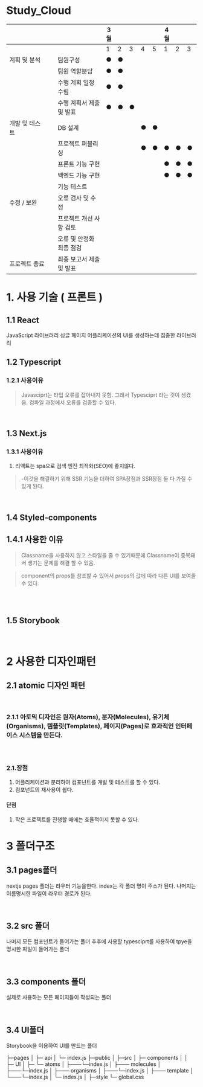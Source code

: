 # Study_Cloud
| 　　　　　　 |  | 　　　　　　　  | 3월 |  |  |  |  | 4월 |  |  |  |  | 5월 |  |  |  |  | 6월 |  |  |
|---|---|---|---|---|---|---|---|---|---|---|---|---|---|---|---|---|---|---|---|---|
|  |  |  | 1 | 2 | 3 | 4 | 5 | 1 | 2 | 3 | 4 | 5 | 1 | 2 | 3 | 4 | 5 | 1 | 2 | 3 |
| 계획 및 분석 |  | 팀원구성 | ● | ● |  |  |  |  |  |  |  |  |  |  |  |  |  |  |  |  |
|  |  | 팀원 역할분담 | ● | ● |  |  |  |  |  |  |  |  |  |  |  |  |  |  |  |  |
|  |  | 수행 계획 일정 수립 | ● | ● |  |  |  |  |  |  |  |  |  |  |  |  |  |  |  |  |
|  |  | 수행 계획서 제출 및 발표 | ● | ● | ● |  |  |  |  |  |  |  |  |  |  |  |  |  |  |  |
| 개발 및 테스트 |  | DB 설계 |  |  |  | ● | ● |  |  |  |  |  |  |  |  |  |  |  |  |  |
|  |  | 프로젝트 퍼블리싱 |  |  |  | ● | ● | ● | ● | ● | ● |  |  |  |  |  |  |  |  |  |
|  |  | 프론트 기능 구현 |  |  |  |  |  | ● | ● | ● | ● | ● | ● | ● | ● |  |  |  |  |  |
|  |  | 백엔드 기능 구현 |  |  |  |  |  | ● | ● | ● | ● | ● | ● | ● | ● |  |  |  |  |  |
|  |  | 기능 테스트 |  |  |  |  |  |  |  |  |  | ● | ● | ● | ● | ● | ● |  |  |  |
| 수정 / 보완 |  | 오류 검사 및 수정 |  |  |  |  |  |  |  |  |  |  |  |  | ● | ● | ● | ● |  |  |
|  |  | 프로젝트 개선 사항 검토 |  |  |  |  |  |  |  |  |  |  |  |  | ● | ● | ● | ● |  |  |
|  |  | 오류 및 안정화 최종 점검 |  |  |  |  |  |  |  |  |  |  |  |  |  |  | ● | ● | ● |  |
| 프로젝트 종료 |  | 최종 보고서 제출 및 발표 |  |  |  |  |  |  |  |  |  |  |  |  |  |  |  |  | ● | ● |

# 1. 사용 기술 ( 프론트 )
## 1.1 React
JavaScript 라이브러리 
싱글 페이지 어플리케이션의 UI를 생성하는데 집중한 라이브러리
<br/>


## 1.2 Typescript
### 1.2.1 사용이유
>   Javasciprt는 타입 오류를 잡아내지 못함.
그래서 Typesciprt 라는 것이 생겼음.
컴파일 과정에서 오류를 검증할 수 있다.

<br/>


## 1.3 Next.js
### 1.3.1 사용이유
1. 리액트는 spa으로 검색 엔진 최적화(SEO)에 좋지않다.
> -이것을 해결하기 위해 SSR 기능을 더하여 SPA장점과 SSR장점 둘 다 가질 수 있게 된다.

<br/>


## 1.4 Styled-components
## 1.4.1 사용한 이유
> Classname을 사용하지 않고 스타일을 줄 수 있기때문에 Classname이 중복돼서 생기는 문제를 해결 할 수 있음.

> component의 props를 참조할 수 있어서 props의 값에 따라 다른 UI를 보여줄 수 있다.

<br/>
<br/>

## 1.5 Storybook
<br/>

# 2 사용한 디자인패턴
## 2.1 atomic 디자인 패턴

<br/>

### 2.1.1 아토믹 디자인은 원자(Atoms), 분자(Molecules), 유기체(Organisms), 템플릿(Templates), 페이지(Pages)로 효과적인 인터페이스 시스템을 만든다.
### 
<br/>

### 2.1.장점
1. 어플리케이션과 분리하여 컴포넌트를 개발 및 테스트를 할 수 있다.
2. 컴포넌트의 재사용이 쉽다.
#### 단점
1. 작은 프로젝트를 진행할 때에는 효율적이지 못할 수 있다.


# 3 폴더구조
## 3.1 pages폴더
nextjs pages 폴더는 라우터 기능을한다.
index는 각 폴더 명이 주소가 된다.
나머지는 이름명시한 파일이 라우터 경로가 된다.

<br/>

## 3.2 src 폴더
나머지 모든 컴포넌트가 들어가는 폴더
추후에 사용할 typesciprt를 사용하여 tpye을 명시한 파일이 들어가는 폴더

<br/>

## 3.3 components 폴더
실제로 사용하는 모든 페이지들이 작성되는 폴더

<br/>

## 3.4 UI폴더
Storybook을 이용하여 UI를 만드는 폴더


├─pages
│ ├─ api
│ └─ index.js
├─public
│
├─src
│ ├─ components
│ │ ├─ UI
│ ├─ └─ atoms
│ ├───└─index.js
│ ├─── molecules
│ ├───└─index.js
│ ├─── organisms
│ ├───└─index.js
│ ├─── template
│ └───└─index.js
│ └─ index.js
│
├─style
└─ global.css